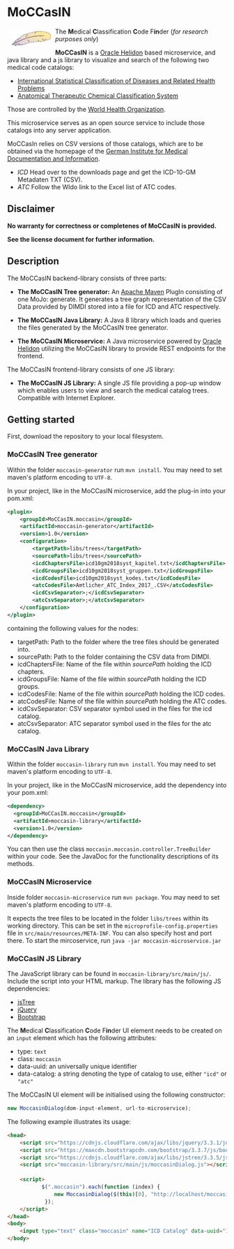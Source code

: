 # MoCCasIN
<img src="https://github.com/LarsHadidi/ResourcesRepository/blob/master/Feather.png" width="90" align="left" hspace="10" vspace="8" alt="Logo"/>

The **M**edical **C**lassification **C**ode F**in**der (*for research purposes only*)


**MoCCasIN** is a [Oracle Helidon](https://github.com/oracle/helidon) based microservice, and java library and a js library to visualize and search of the following two medical code catalogs:

- [International Statistical Classification of Diseases and Related Health Problems](https://en.wikipedia.org/wiki/International_Statistical_Classification_of_Diseases_and_Related_Health_Problems)
- [Anatomical Therapeutic Chemical Classification System](https://en.wikipedia.org/wiki/Anatomical_Therapeutic_Chemical_Classification_System)

Those are controlled by the [World Health Organization](http://www.who.int/).

This microservice serves as an open source service to include those catalogs into any server application. 

MoCCasIn relies on CSV versions of those catalogs, which are to be obtained via the homepage of the [German Institute for Medical Documentation and Information](https://www.dimdi.de/dynamic/en/homepage/index.html). 
- *ICD* Head over to the downloads page and get the ICD-10-GM Metadaten TXT (CSV).
- *ATC* Follow the WIdo link to the Excel list of ATC codes.

## Disclaimer
**No warranty for correctness or completenes of MoCCasIN is provided.**

**See the license document for further information.**

## Description

The MoCCasIN backend-library consists of three parts:

- **The MoCCasIN Tree generator:** An [Apache Maven](https://maven.apache.org/) PlugIn consisting of one MoJo: generate. It generates a tree graph representation of the CSV Data provided by DIMDI stored into a file for ICD and ATC respectively.

- **The MoCCasIN Java Library:** A Java 8 library which loads and queries the files generated by the MoCCasIN tree generator.

- **The MoCCasIN Microservice:** A Java microservice powered by [Oracle Helidon](https://github.com/oracle/helidon) utilizing the MoCCasIN library to provide REST endpoints for the frontend.

The MoCCasIN frontend-library consists of one JS library:

- **The MoCCasIN JS Library:** A single JS file providing a pop-up window which enables users to view and search the medical catalog trees. Compatible with Internet Explorer.

## Getting started

First, download the repository to your local filesystem.

### MoCCasIN Tree generator

Within the folder `moccasin-generator` run `mvn install`. You may need to set maven's platform encoding to `UTF-8`.

In your project, like in the MoCCasIN microservice, add the plug-in into your pom.xml:

```xml
<plugin>
    <groupId>MoCCasIN.moccasin</groupId>
    <artifactId>moccasin-generator</artifactId>
    <version>1.0</version>
    <configuration>
        <targetPath>libs/trees</targetPath>
        <sourcePath>libs/trees</sourcePath>
        <icdChaptersFile>icd10gm2018syst_kapitel.txt</icdChaptersFile>
        <icdGroupsFile>icd10gm2018syst_gruppen.txt</icdGroupsFile>
        <icdCodesFile>icd10gm2018syst_kodes.txt</icdCodesFile>
        <atcCodesFile>Amtlicher_ATC_Index_2017_.CSV</atcCodesFile>
        <icdCsvSeparator>;</icdCsvSeparator>
        <atcCsvSeparator>;</atcCsvSeparator>
    </configuration>
</plugin>
```
containing the following values for the nodes:
- targetPath: Path to the folder where the tree files should be generated into. 
- sourcePath: Path to the folder containing the CSV data from DIMDI.
- icdChaptersFile: Name of the file within *sourcePath* holding the ICD chapters.
- icdGroupsFile: Name of the file within *sourcePath* holding the ICD groups.
- icdCodesFile: Name of the file within *sourcePath* holding the ICD codes.
- atcCodesFile: Name of the file within *sourcePath* holding the ATC codes.
- icdCsvSeparator: CSV separator symbol used in the files for the icd catalog.
- atcCsvSeparator: ATC separator symbol used in the files for the atc catalog.

### MoCCasIN Java Library

Within the folder `moccasin-library` run `mvn install`. You may need to set maven's platform encoding to `UTF-8`.

In your project, like in the MoCCasIN microservice, add the dependency into your pom.xml:

```xml
<dependency>
  <groupId>MoCCasIN.moccasin</groupId>
  <artifactId>moccasin-library</artifactId>
  <version>1.0</version>
</dependency>
```

You can then use the class `moccasin.moccasin.controller.TreeBuilder` within your code. See the JavaDoc for the functionality descriptions of its methods.

### MoCCasIN Microservice

Inside folder `moccasin-microservice` run `mvn package`. You may need to set maven's platform encoding to `UTF-8`.

It expects the tree files to be located in the folder `libs/trees` within its working directory. This can be set in the `microprofile-config.properties` file in `src/main/resources/META-INF`. You can also specify host and port there. To start the mircoservice, run `java -jar moccasin-microservice.jar`

### MoCCasIN JS Library

The JavaScript library can be found in `moccasin-library/src/main/js/`. Include the script into your HTML markup. The library has the following JS dependencies:
- [jsTree](https://github.com/vakata/jstree)
- [jQuery](https://jquery.com/)
- [Bootstrap](https://getbootstrap.com/)

The **M**edical **C**lassification **C**ode F**in**der UI element needs to be created on an `input` element which has the following attributes:
- type: `text`
- class: `moccasin`
- data-uuid: an universally unique identifier
- data-catalog: a string denoting the type of catalog to use, either `"icd"` or `"atc"`

The MoCCasIN UI element will be initialised using the following constructor:

```js
new MoccasinDialog(dom-input-element, url-to-microservice);
```

The following example illustrates its usage:

```html
<head>
    <script src="https://cdnjs.cloudflare.com/ajax/libs/jquery/3.3.1/jquery.min.js"></script>
    <script src="https://maxcdn.bootstrapcdn.com/bootstrap/3.3.7/js/bootstrap.min.js"></script>
    <script src="https://cdnjs.cloudflare.com/ajax/libs/jstree/3.3.5/jstree.min.js"></script>
    <script src="moccasin-library/src/main/js/moccasinDialog.js"></script>

    <script>
           $(".moccasin").each(function (index) {
               new MoccasinDialog($(this)[0], "http://localhost/moccasin");
            });
    </script>
</head>
<body>
    <input type="text" class="moccasin" name="ICD Catalog" data-uuid="1b64534e-b164-4505-8fac-20f6a30d0661" data-catalog="icd"/>
</body>

```


